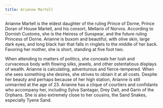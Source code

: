 ```yaml
---
title: Arianne Martell
---
```


Arianne Martell is the eldest daughter of the ruling Prince of Dorne, Prince Doran of House Martell, and his consort, Mellario of Norvos. According to Dornish Customs, she is the Heiress of Sunspear, and the future ruling Princess of Dorne. Arianne is buxom and beautiful, with olive skin, large dark eyes, and long black hair that falls in ringlets to the middle of her back. Favoring her mother, she is short, standing at five foot two.

When attending to matters of politics, she conceals her lush and curvaceous body with flowing silks, jewels, and other ostentatious displays of wealth. Arianne is calculating, adventurous and fierce-tempered. When she sees something she desires, she strives to obtain it at all costs. Despite her beauty and perhaps because of her high station, Arianne is still unmarried at the age of 23. Arianne has a clique of courtiers and confidants who accompany her, including Sylva Santagar, Drey Dalt, and Garin of the Orphans. She is also extremely close to her cousins, the Sand Snakes, especially Tyene Sand. 


